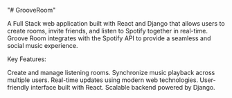 "# GrooveRoom" 

A Full Stack web application built with React and Django that allows users to create rooms, invite friends, and listen to Spotify together in real-time. Groove Room integrates with the Spotify API to provide a seamless and social music experience.

Key Features:

Create and manage listening rooms.
Synchronize music playback across multiple users.
Real-time updates using modern web technologies.
User-friendly interface built with React.
Scalable backend powered by Django.
